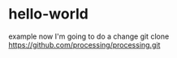 # hello-world
example
now I'm going to do a change
git clone https://github.com/processing/processing.git
